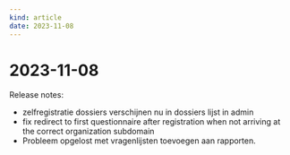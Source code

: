 ```yaml
---
kind: article
date: 2023-11-08
---
```


# 2023-11-08

Release notes:

* zelfregistratie dossiers verschijnen nu in dossiers lijst in admin
* fix redirect to first questionnaire after registration when not arriving at the correct organization subdomain
* Probleem opgelost met vragenlijsten toevoegen aan rapporten.
